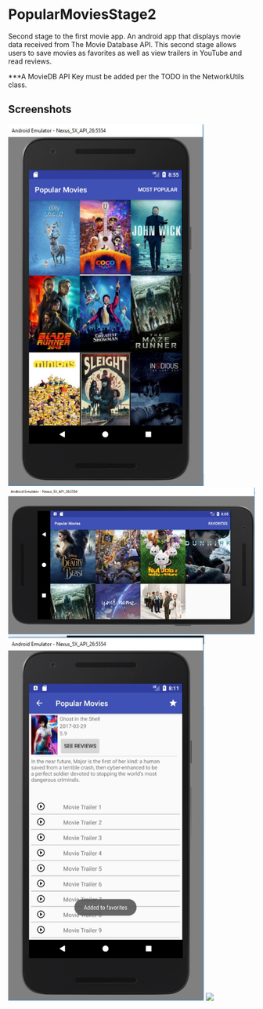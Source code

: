 # PopularMoviesStage2
Second stage to the first movie app.
An android app that displays movie data received from The Movie Database API.
This second stage allows users to save movies as favorites as well as view trailers in YouTube and read reviews.

***A MovieDB API Key must be added per the TODO in the NetworkUtils class.

<h2>Screenshots</h2>
<img src="movieappss01.jpg" width="400">
<img src="movieappss02.jpg" width="550"/>
<img src="movieappss03.jpg" width="400"/>
<img src="movieappss04.jpg" width="400"/>
